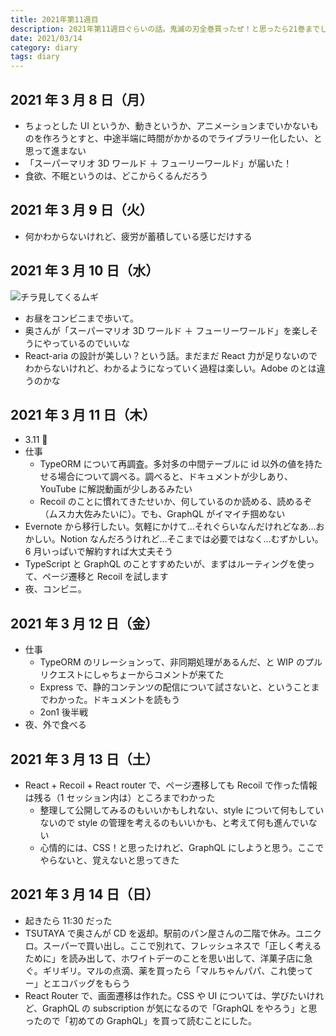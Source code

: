 ```yaml
---
title: 2021年第11週目
description: 2021年第11週目ぐらいの話。鬼滅の刃全巻買ったぜ！と思ったら21巻までしかない？ということに気づいた話は、いつだったかのか思い出せない。「スーパーマリオ 3D ワールド ＋ フューリーワールド」に奥さんはハマり始めた
date: 2021/03/14
category: diary
tags: diary
---
```


## 2021 年 3 月 8 日（月）

- ちょっとした UI というか、動きというか、アニメーションまでいかないものを作ろうとすと、中途半端に時間がかかるのでライブラリー化したい、と思って進まない
- 「スーパーマリオ 3D ワールド ＋ フューリーワールド」が届いた！
- 食欲、不眠というのは、どこからくるんだろう

## 2021 年 3 月 9 日（火）

- 何かわからないけれど、疲労が蓄積している感じだけする

## 2021 年 3 月 10 日（水）

![](/images/2021/03/2021-03-10.jpg 'チラ見してくるムギ')

- お昼をコンビニまで歩いて。
- 奥さんが「スーパーマリオ 3D ワールド ＋ フューリーワールド」を楽しそうにやっているのでいいな
- React-aria の設計が美しい？という話。まだまだ React 力が足りないのでわからないけれど、わかるようになっていく過程は楽しい。Adobe のとは違うのかな

## 2021 年 3 月 11 日（木）

- 3.11 🙏
- 仕事
  - TypeORM について再調査。多対多の中間テーブルに id 以外の値を持たせる場合について調べる。調べると、ドキュメントが少しあり、YouTube に解説動画が少しあるみたい
  - Recoil のことに慣れてきたせいか、何しているのか読める、読めるぞ（ムスカ大佐みたいに）。でも、GraphQL がイマイチ掴めない
- Evernote から移行したい。気軽にかけて…それぐらいなんだけれどなあ…おかしい。Notion なんだろうけれど…そこまでは必要ではなく…むずかしい。6 月いっぱいで解約すれば大丈夫そう
- TypeScript と GraphQL のことすすめたいが、まずはルーティングを使って、ページ遷移と Recoil を試します
- 夜、コンビニ。

## 2021 年 3 月 12 日（金）

- 仕事
  - TypeORM のリレーションって、非同期処理があるんだ、と WIP のプルリクエストにしゃちょーからコメントが来てた
  - Express で、静的コンテンツの配信について試さないと、ということまでわかった。ドキュメントを読もう
  - 2on1 後半戦
- 夜、外で食べる

## 2021 年 3 月 13 日（土）

- React + Recoil + React router で、ページ遷移しても Recoil で作った情報は残る（1 セッション内は）ところまでわかった
  - 整理して公開してみるのもいいかもしれない、style について何もしていないので style の管理を考えるのもいいかも、と考えて何も進んでいない
  - 心情的には、CSS！と思ったけれど、GraphQL にしようと思う。ここでやらないと、覚えないと思ってきた

## 2021 年 3 月 14 日（日）

- 起きたら 11:30 だった
- TSUTAYA で奥さんが CD を返却。駅前のパン屋さんの二階で休み。ユニクロ。スーパーで買い出し。ここで別れて、フレッシュネスで「正しく考えるために」を読み出して、ホワイトデーのことを思い出して、洋菓子店に急ぐ。ギリギリ。マルの点滴、薬を買ったら「マルちゃんパパ、これ使ってー」とエコバッグをもらう
- React Router で、画面遷移は作れた。CSS や UI については、学びたいけれど、GraphQL の subscription が気になるので「GraphQL をやろう」と思ったので「初めての GraphQL」を買って読むことにした。
